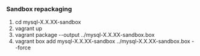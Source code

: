 ### Sandbox repackaging

1. cd mysql-X.X.XX-sandbox
2. vagrant up
3. vagrant package --output ../mysql-X.X.XX-sandbox.box
4. vagrant box add mysql-X.X.XX-sandbox ../mysql-X.X.XX-sandbox.box --force

